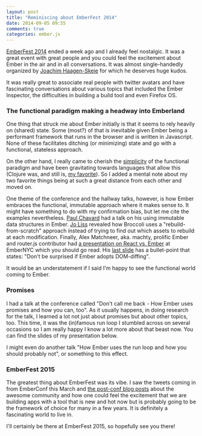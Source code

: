 ```yaml
---
layout: post
title: "Reminiscing about EmberFest 2014"
date: 2014-09-05 09:55
comments: true
categories: ember.js
---
```


[EmberFest 2014][emberfest] ended a week ago and I already feel nostalgic. It
was a great event with great people and you could feel the excitement about
Ember in the air and in all conversations. It was almost single-handedly
organized by [Joachim Haagen-Skeie][joachimhs] for which he deserves huge kudos.

It was really great to associate real people with twitter avatars and have
fascinating conversations about various topics that included the Ember
Inspector, the difficulties in building a build tool and even Firefox OS.

### The functional paradigm making a headway into Emberland

One thing that struck me about Ember initially is that it seems to rely heavily
on (shared) state. Some (most?) of that is inevitable given Ember being a
performant framework that runs in the browser and is written in Javascript.
None of these facilitates ditching (or minimizing) state and go with a
functional, stateless approach.

On the other hand, I really came to cherish the [simplicity][simplicity] of the
functional paradigm and have been gravitating towards languages that allow this
(Clojure was, and still is, [my favorite][one-paradigm]). So I added a mental
note about my two favorite things being at such a great distance from each other
and moved on.

One theme of the conference and the hallway talks, however, is how Ember
embraces the functional, immutable approach where it makes sense to. It might
have something to do with my confirmation bias, but let me cite the examples
nevertheless. [Paul Chavard][tchak13] had a talk on his using immutable data
structures in Ember. [Jo Liss][joliss] revealed how Broccoli uses a
"rebuild-from-scratch" approach instead of trying to find out which assets to
rebuild at each modification. Finally, Alex Matchneer, aka. machty, prolific
Ember and router.js contributor had [a presentation on React vs.  Ember][react-vs-ember]
at EmberNYC which you should go read. His [last slide][last-slide] has a bullet-point
that states: "Don't be surprised if Ember adopts DOM-diffing".

It would be an understatement if I said I'm happy to see the functional world
coming to Ember.

### Promises

I had a talk at the conference called "Don't call me back - How Ember uses
promises and how you can, too". As it usually happens, in doing research for the
talk, I learned a lot not just about promises but about other topics, too. This
time, it was the (in)famous run loop I stumbled across on several
occasions so I am really happy I know a lot more about that beast now. You can
find the slides of my presentation below.

<script async class="speakerdeck-embed" data-slide="10"
data-id="47ee01e011b60132c86e02e2e0c65448" data-ratio="1.33333333333333"
src="//speakerdeck.com/assets/embed.js"></script>

I might even do another talk "How Ember uses the run loop and how you should
probably not", or something to this effect.

### EmberFest 2015

The greatest thing about EmberFest was its vibe. I saw the tweets coming
in from EmberConf this March and [the post-conf blog posts][ember-and-rails]
about the awesome community and how one could feel the excitement that we are
building apps with a tool that is new and hot now but is probably going to be
the framework of choice for many in a few years. It is definitely a fascinating
world to live in.

I'll certainly be there at EmberFest 2015, so hopefully see you there!

[emberfest]: https://emberfest.eu
[joachimhs]: https://haagen-software.no
[simplicity]: http://www.infoq.com/presentations/Simple-Made-Easy
[one-paradigm]: http://balinterdi.com/2013/06/19/the-appeal-of-one-paradigm-languages.html
[tchak13]: https://twitter.com/tchak13
[joliss]: http://www.solitr.com/blog/
[react-vs-ember]: https://docs.google.com/presentation/d/1afMLTCpRxhJpurQ97VBHCZkLbR1TEsRnd3yyxuSQ5YY/edit#slide=id.p
[last-slide]: https://docs.google.com/presentation/d/1afMLTCpRxhJpurQ97VBHCZkLbR1TEsRnd3yyxuSQ5YY/edit#slide=id.g380053cce_1786
[ember-and-rails]: http://reefpoints.dockyard.com/2014/03/17/emberconf-picks-ups-where-the-rails-community-left-off.html
